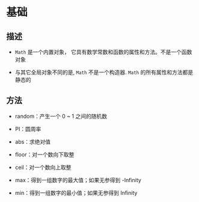 # 基础

## 描述

+ `Math` 是一个内置对象， 它具有数学常数和函数的属性和方法。不是一个函数对象

+ 与其它全局对象不同的是, `Math` 不是一个构造器. `Math` 的所有属性和方法都是静态的

## 方法

+ random：产生一个 0 ~ 1 之间的随机数

+ PI：圆周率

+ abs：求绝对值

+ floor：对一个数向下取整

+ ceil：对一个数向上取整

+ max：得到一组数字的最大值；如果无参得到 -Infinity

+ min：得到一组数字的最小值；如果无参得到 Infinity
